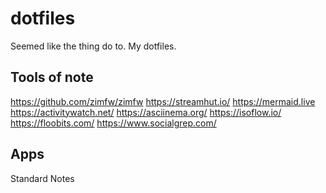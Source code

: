 dotfiles
========

Seemed like the thing do to. My dotfiles.

## Tools of note

https://github.com/zimfw/zimfw
https://streamhut.io/
https://mermaid.live
https://activitywatch.net/
https://asciinema.org/
https://isoflow.io/
https://floobits.com/
https://www.socialgrep.com/

## Apps

Standard Notes
